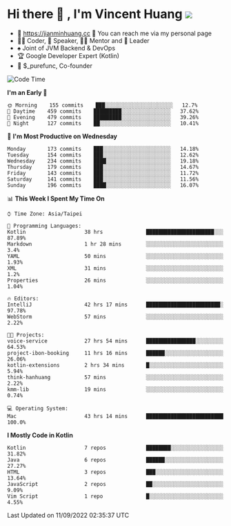 # Hi there 👋 , I'm Vincent Huang ![](https://komarev.com/ghpvc/?username=Jian-Min-Huang)
- 💎 https://jianminhuang.cc 🙋 You can reach me via my personal page
- 👨‍💻 Coder, 🎤 Speaker, 👨‍🏫 Mentor and 🚀 Leader
- ♠️ Joint of JVM Backend & DevOps
- 🏆 Google Developer Expert (Kotlin)
- 💼 $_purefunc, Co-founder

<!--START_SECTION:waka-->
![Code Time](http://img.shields.io/badge/Code%20Time-904%20hrs%2039%20mins-blue)

**I'm an Early 🐤** 

```text
🌞 Morning    155 commits    ███░░░░░░░░░░░░░░░░░░░░░░   12.7% 
🌆 Daytime    459 commits    █████████░░░░░░░░░░░░░░░░   37.62% 
🌃 Evening    479 commits    █████████░░░░░░░░░░░░░░░░   39.26% 
🌙 Night      127 commits    ██░░░░░░░░░░░░░░░░░░░░░░░   10.41%

```
📅 **I'm Most Productive on Wednesday** 

```text
Monday       173 commits    ███░░░░░░░░░░░░░░░░░░░░░░   14.18% 
Tuesday      154 commits    ███░░░░░░░░░░░░░░░░░░░░░░   12.62% 
Wednesday    234 commits    ████░░░░░░░░░░░░░░░░░░░░░   19.18% 
Thursday     179 commits    ███░░░░░░░░░░░░░░░░░░░░░░   14.67% 
Friday       143 commits    ███░░░░░░░░░░░░░░░░░░░░░░   11.72% 
Saturday     141 commits    ███░░░░░░░░░░░░░░░░░░░░░░   11.56% 
Sunday       196 commits    ████░░░░░░░░░░░░░░░░░░░░░   16.07%

```


📊 **This Week I Spent My Time On** 

```text
⌚︎ Time Zone: Asia/Taipei

💬 Programming Languages: 
Kotlin                   38 hrs              ██████████████████████░░░   87.89% 
Markdown                 1 hr 28 mins        ░░░░░░░░░░░░░░░░░░░░░░░░░   3.4% 
YAML                     50 mins             ░░░░░░░░░░░░░░░░░░░░░░░░░   1.93% 
XML                      31 mins             ░░░░░░░░░░░░░░░░░░░░░░░░░   1.2% 
Properties               26 mins             ░░░░░░░░░░░░░░░░░░░░░░░░░   1.04%

🔥 Editors: 
IntelliJ                 42 hrs 17 mins      ████████████████████████░   97.78% 
WebStorm                 57 mins             ░░░░░░░░░░░░░░░░░░░░░░░░░   2.22%

🐱‍💻 Projects: 
voice-service            27 hrs 54 mins      ████████████████░░░░░░░░░   64.53% 
project-ibon-booking     11 hrs 16 mins      ██████░░░░░░░░░░░░░░░░░░░   26.06% 
kotlin-extensions        2 hrs 34 mins       █░░░░░░░░░░░░░░░░░░░░░░░░   5.94% 
think-hanhuang           57 mins             ░░░░░░░░░░░░░░░░░░░░░░░░░   2.22% 
kmm-lib                  19 mins             ░░░░░░░░░░░░░░░░░░░░░░░░░   0.74%

💻 Operating System: 
Mac                      43 hrs 14 mins      █████████████████████████   100.0%

```

**I Mostly Code in Kotlin** 

```text
Kotlin                   7 repos             ████████░░░░░░░░░░░░░░░░░   31.82% 
Java                     6 repos             ██████░░░░░░░░░░░░░░░░░░░   27.27% 
HTML                     3 repos             ███░░░░░░░░░░░░░░░░░░░░░░   13.64% 
JavaScript               2 repos             ██░░░░░░░░░░░░░░░░░░░░░░░   9.09% 
Vim Script               1 repo              █░░░░░░░░░░░░░░░░░░░░░░░░   4.55%

```



 Last Updated on 11/09/2022 02:35:37 UTC
<!--END_SECTION:waka-->

